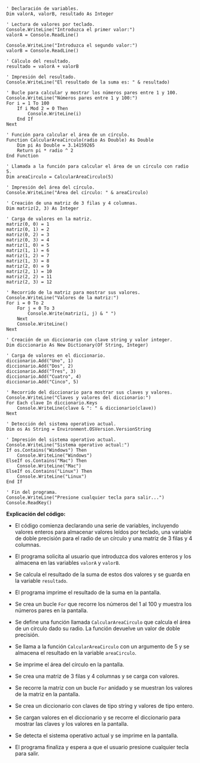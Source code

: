 ```visual basic
' Declaración de variables.
Dim valorA, valorB, resultado As Integer

' Lectura de valores por teclado.
Console.WriteLine("Introduzca el primer valor:")
valorA = Console.ReadLine()

Console.WriteLine("Introduzca el segundo valor:")
valorB = Console.ReadLine()

' Cálculo del resultado.
resultado = valorA + valorB

' Impresión del resultado.
Console.WriteLine("El resultado de la suma es: " & resultado)

' Bucle para calcular y mostrar los números pares entre 1 y 100.
Console.WriteLine("Números pares entre 1 y 100:")
For i = 1 To 100
    If i Mod 2 = 0 Then
        Console.WriteLine(i)
    End If
Next

' Función para calcular el área de un círculo.
Function CalcularAreaCirculo(radio As Double) As Double
    Dim pi As Double = 3.14159265
    Return pi * radio ^ 2
End Function

' Llamada a la función para calcular el área de un círculo con radio 5.
Dim areaCirculo = CalcularAreaCirculo(5)

' Impresión del área del círculo.
Console.WriteLine("Área del círculo: " & areaCirculo)

' Creación de una matriz de 3 filas y 4 columnas.
Dim matriz(2, 3) As Integer

' Carga de valores en la matriz.
matriz(0, 0) = 1
matriz(0, 1) = 2
matriz(0, 2) = 3
matriz(0, 3) = 4
matriz(1, 0) = 5
matriz(1, 1) = 6
matriz(1, 2) = 7
matriz(1, 3) = 8
matriz(2, 0) = 9
matriz(2, 1) = 10
matriz(2, 2) = 11
matriz(2, 3) = 12

' Recorrido de la matriz para mostrar sus valores.
Console.WriteLine("Valores de la matriz:")
For i = 0 To 2
    For j = 0 To 3
        Console.Write(matriz(i, j) & " ")
    Next
    Console.WriteLine()
Next

' Creación de un diccionario con clave string y valor integer.
Dim diccionario As New Dictionary(Of String, Integer)

' Carga de valores en el diccionario.
diccionario.Add("Uno", 1)
diccionario.Add("Dos", 2)
diccionario.Add("Tres", 3)
diccionario.Add("Cuatro", 4)
diccionario.Add("Cinco", 5)

' Recorrido del diccionario para mostrar sus claves y valores.
Console.WriteLine("Claves y valores del diccionario:")
For Each clave In diccionario.Keys
    Console.WriteLine(clave & ": " & diccionario(clave))
Next

' Detección del sistema operativo actual.
Dim os As String = Environment.OSVersion.VersionString

' Impresión del sistema operativo actual.
Console.WriteLine("Sistema operativo actual:")
If os.Contains("Windows") Then
    Console.WriteLine("Windows")
ElseIf os.Contains("Mac") Then
    Console.WriteLine("Mac")
ElseIf os.Contains("Linux") Then
    Console.WriteLine("Linux")
End If

' Fin del programa.
Console.WriteLine("Presione cualquier tecla para salir...")
Console.ReadKey()
```

**Explicación del código:**

* El código comienza declarando una serie de variables, incluyendo valores enteros para almacenar valores leídos por teclado, una variable de doble precisión para el radio de un círculo y una matriz de 3 filas y 4 columnas.

* El programa solicita al usuario que introduzca dos valores enteros y los almacena en las variables `valorA` y `valorB`.

* Se calcula el resultado de la suma de estos dos valores y se guarda en la variable `resultado`.

* El programa imprime el resultado de la suma en la pantalla.

* Se crea un bucle `For` que recorre los números del 1 al 100 y muestra los números pares en la pantalla.

* Se define una función llamada `CalcularAreaCirculo` que calcula el área de un círculo dado su radio. La función devuelve un valor de doble precisión.

* Se llama a la función `CalcularAreaCirculo` con un argumento de 5 y se almacena el resultado en la variable `areaCirculo`.

* Se imprime el área del círculo en la pantalla.

* Se crea una matriz de 3 filas y 4 columnas y se carga con valores.

* Se recorre la matriz con un bucle `For` anidado y se muestran los valores de la matriz en la pantalla.

* Se crea un diccionario con claves de tipo string y valores de tipo entero.

* Se cargan valores en el diccionario y se recorre el diccionario para mostrar las claves y los valores en la pantalla.

* Se detecta el sistema operativo actual y se imprime en la pantalla.

* El programa finaliza y espera a que el usuario presione cualquier tecla para salir.